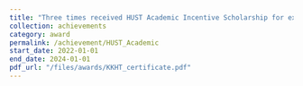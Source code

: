 ```yaml
---
title: "Three times received HUST Academic Incentive Scholarship for excellent students"
collection: achievements
category: award
permalink: /achievement/HUST_Academic
start_date: 2022-01-01
end_date: 2024-01-01
pdf_url: "/files/awards/KKHT_certificate.pdf"
---
```


